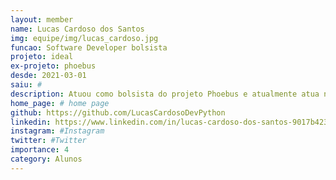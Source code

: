 ```yaml
---
layout: member
name: Lucas Cardoso dos Santos
img: equipe/img/lucas_cardoso.jpg
funcao: Software Developer bolsista
projeto: ideal
ex-projeto: phoebus
desde: 2021-03-01
saiu: #
description: Atuou como bolsista do projeto Phoebus e atualmente atua no projeto Ideal.
home_page: # home page
github: https://github.com/LucasCardosoDevPython
linkedin: https://www.linkedin.com/in/lucas-cardoso-dos-santos-9017b4233/
instagram: #Instagram
twitter: #Twitter
importance: 4
category: Alunos 
---
```

